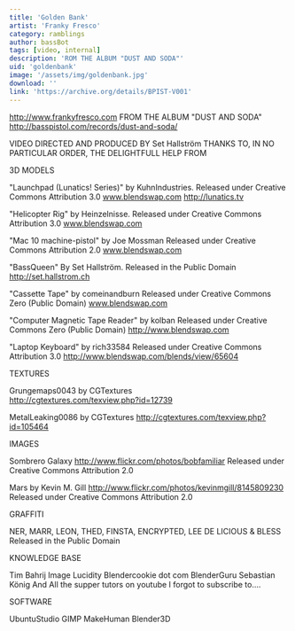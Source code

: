 ```yaml
---
title: 'Golden Bank'
artist: 'Franky Fresco'
category: ramblings
author: bassBot
tags: [video, internal]
description: 'ROM THE ALBUM "DUST AND SODA"'
uid: 'goldenbank'
image: '/assets/img/goldenbank.jpg'
download: ''
link: 'https://archive.org/details/BPIST-V001'
---
```

http://www.frankyfresco.com
FROM THE ALBUM "DUST AND SODA"
http://basspistol.com/records/dust-and-soda/

VIDEO DIRECTED AND PRODUCED BY
Set Hallström
THANKS TO, IN NO PARTICULAR ORDER, THE DELIGHTFULL HELP FROM

3D MODELS

"Launchpad (Lunatics! Series)"
by KuhnIndustries.
Released under Creative Commons Attribution 3.0
www.blendswap.com
http://lunatics.tv

"Helicopter Rig"
by Heinzelnisse.
Released under Creative Commons Attribution 3.0
www.blendswap.com

"Mac 10 machine-pistol"
by Joe Mossman
Released under Creative Commons Attribution 2.0
www.blendswap.com

"BassQueen"
By Set Hallström.
Released in the Public Domain
http://set.hallstrom.ch

"Cassette Tape" by comeinandburn
Released under Creative Commons Zero (Public Domain)
www.blendswap.com

"Computer Magnetic Tape Reader" by kolban
Released under Creative Commons Zero (Public Domain)
http://www.blendswap.com

"Laptop Keyboard" by rich33584
Released under Creative Commons Attribution 3.0
http://www.blendswap.com/blends/view/65604

TEXTURES

Grungemaps0043 by CGTextures  
http://cgtextures.com/texview.php?id=12739

MetalLeaking0086 by CGTextures
http://cgtextures.com/texview.php?id=105464

IMAGES

Sombrero Galaxy
http://www.flickr.com/photos/bobfamiliar
Released under Creative Commons Attribution 2.0

Mars
by Kevin M. Gill
http://www.flickr.com/photos/kevinmgill/8145809230
Released under Creative Commons Attribution 2.0

GRAFFITI

NER, MARR, LEON, THED, FINSTA, ENCRYPTED, LEE DE LICIOUS & BLESS
Released in the Public Domain

KNOWLEDGE BASE

Tim Bahrij
Image Lucidity
Blendercookie dot com
BlenderGuru
Sebastian König
And All the supper tutors on youtube I forgot to subscribe to....

SOFTWARE

UbuntuStudio
GIMP
MakeHuman
Blender3D 
